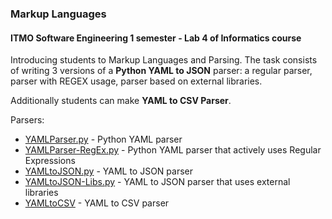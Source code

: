 
### Markup Languages

#### ITMO Software Engineering 1 semester - Lab 4 of Informatics course
Introducing students to Markup Languages and Parsing.
The task consists of writing 3 versions of a **Python YAML to JSON** parser: a regular parser, parser with REGEX usage, parser based on external libraries.

Additionally  students can make **YAML to CSV Parser**.

Parsers:
 - [YAMLParser.py](./YAMLParser.py) -  Python YAML parser
 - [YAMLParser-RegEx.py](./YAMLParser-RegEx.py) -  Python YAML parser that actively uses Regular Expressions
 - [YAMLtoJSON.py](./YAMLtoJSON.py) -  YAML to JSON parser
 - [YAMLtoJSON-Libs.py](./YAMLtoJSON-Libs.py) -  YAML to JSON parser that uses external libraries
 - [YAMLtoCSV](./YAMLtoCSV.py) -  YAML to CSV parser